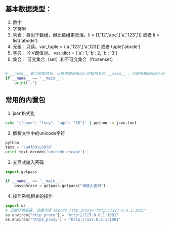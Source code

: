 ## 基本数据类型：
1. 数字
2. 字符串
3. 列表：类似于数组，但比数组更灵活。li = [1,'12','abc',['a','123',1]] 或者 li = list('abcde')
4. 元组：只读。var_tuple = ('a','123',['a',123]) 或者 tuple('abcde')
5. 字典： K-V键值对。 var_dict = {'a': 1, 'b': 2, 'b': '3'}
6. 集合： 可变集合（set）和不可变集合（frozenset）

##
```python
# __name__ 是当前模块名，当模块被直接运行时模块名为 __main__ 。当模块被直接运行时，代码将被运行，当模块是被导入时，代码不被运行。
if __name__ == '__main__':
    print('-')
```

## 常用的内置包
1. json格式化
```bash
echo '{"name": "lucy", "age": "18"}' | python -m json.tool
```

2. 解析文件中的unicode字符
```python
python
text = '\u4f60\u597d'
print text.decode('unicode_escape')
```

3. 交互式输入密码
```python
import getpass

if __name__ == '__main__':
    passphrase = getpass.getpass("请输入密码")
```

4. 操作系统相关的操作
```python
import os
# 设置环境变量，设置代理 export http_proxy="http://127.0.0.1:1081"
os.environ["http_proxy"] = "http://127.0.0.1:1081"
os.environ["https_proxy"] = "http://127.0.0.1:1081"
```